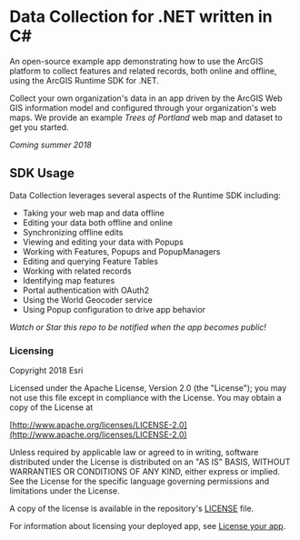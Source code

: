 # Data Collection for .NET written in C#

An open-source example app demonstrating how to use the ArcGIS platform to collect features and related records, both online and offline, using the ArcGIS Runtime SDK for .NET.

Collect your own organization's data in an app driven by the ArcGIS Web GIS information model and configured through your organization's web maps. We provide an example _Trees of Portland_ web map and dataset to get you started.

_Coming summer 2018_

## SDK Usage

Data Collection leverages several aspects of the Runtime SDK including:

* Taking your web map and data offline
* Editing your data both offline and online
* Synchronizing offline edits
* Viewing and editing your data with Popups
* Working with Features, Popups and PopupManagers
* Editing and querying Feature Tables
* Working with related records
* Identifying map features
* Portal authentication with OAuth2
* Using the World Geocoder service
* Using Popup configuration to drive app behavior

_Watch or Star this repo to be notified when the app becomes public!_


### Licensing

Copyright 2018 Esri

Licensed under the Apache License, Version 2.0 (the "License"); you may not use this file except in compliance with the License. You may obtain a copy of the License at

[http://www.apache.org/licenses/LICENSE-2.0](http://www.apache.org/licenses/LICENSE-2.0)

Unless required by applicable law or agreed to in writing, software distributed under the License is distributed on an "AS IS" BASIS, WITHOUT WARRANTIES OR CONDITIONS OF ANY KIND, either express or implied. See the License for the specific language governing permissions and limitations under the License.

A copy of the license is available in the repository's [LICENSE](https://github.com/Esri/data-collection-dotnet/blob/master/LICENSE) file.

For information about licensing your deployed app, see [License your app](https://developers.arcgis.com/net/latest/wpf/guide/license-your-app.htm).
